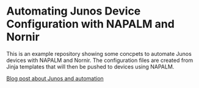 # Automating Junos Device Configuration with NAPALM and Nornir

This is an example repository showing some concpets to automate Junos devices with NAPALM and Nornir. The configuration files are created from Jinja templates that will then be pushed to devices using NAPALM.

[Blog post about Junos and automation](https://juliopdx.com/2021/12/06/my-journey-learning-about-juniper-junos/)
